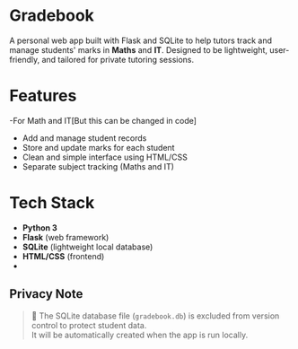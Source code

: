 # Gradebook
A personal web app built with Flask and SQLite to help tutors track and manage students' marks in **Maths** and **IT**. Designed to be lightweight, user-friendly, and tailored for private tutoring sessions.

# Features
-For Math and IT[But this can be changed in code]
- Add and manage student records
- Store and update marks for each student
- Clean and simple interface using HTML/CSS
- Separate subject tracking (Maths and IT)

# Tech Stack

- **Python 3**
- **Flask** (web framework)
- **SQLite** (lightweight local database)
- **HTML/CSS** (frontend)
- 
## Privacy Note

> 🚫 The SQLite database file (`gradebook.db`) is excluded from version control to protect student data.  
> It will be automatically created when the app is run locally.
